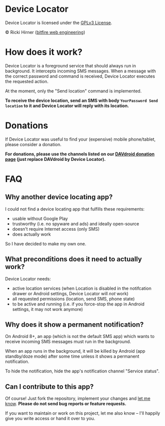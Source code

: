 
Device Locator
==============

Device Locator is licensed under the [GPLv3 License](LICENSE).

© Ricki Hirner ([bitfire web engineering](https://www.bitfire.at))


How does it work?
=================

Device Locator is a foreground service that should always run
in background. It intercepts incoming SMS messages. When a
message with the correct password and command is received,
Device Locator executes the requested action.

At the moment, only the "Send location" command is implemented.

**To receive the device location, send an SMS with body `YourPassword Send location`
to it and Device Locator will reply with its location.**


Donations
=========

If Device Locator was useful to find your (expensive) mobile phone/tablet,
please consider a donation.

**For donations, please use the channels listed on our [DAVdroid
donation page](https://www.davdroid.com/donate/) (just replace DAVdroid by Device Locator).**


FAQ
===

Why another device locating app?
--------------------------------

I could not find a device locating app that fulfills these requirements:

  * usable without Google Play
  * trustworthy (i.e. no spyware and ads) and ideally open-source
  * doesn't require Internet access (only SMS)
  * does actually work

So I have decided to make my own one.


What preconditions does it need to actually work?
-------------------------------------------------

Device Locator needs:

  * active location services (when Location is disabled in the notifcation drawer
    or Android settings, Device Locator will *not* work)
  * all requested permissions (location, send SMS, phone state)
  * to be active and running (i.e. if you force-stop the app in Android settings,
    it may not work anymore)


Why does it show a permanent notification?
------------------------------------------

On Android 8+, an app (which is not the default SMS app) which wants
to receive incoming SMS messages must run in the background.

When an app runs in the background, it will be killed by Android
(app standby/doze mode) after some time unless it shows a permanent
notification.

To hide the notification, hide the app's notification channel
"Service status".


Can I contribute to this app?
-----------------------------

Of course! Just fork the repository, implement your changes and [let me
know](mailto:play@bitfire.at?subject=Device%20Locator). **Please do not
send bug reports or feature requests.**

If you want to maintain or work on this project, let me also know – I'll
happily give you write access or hand it over to you.

